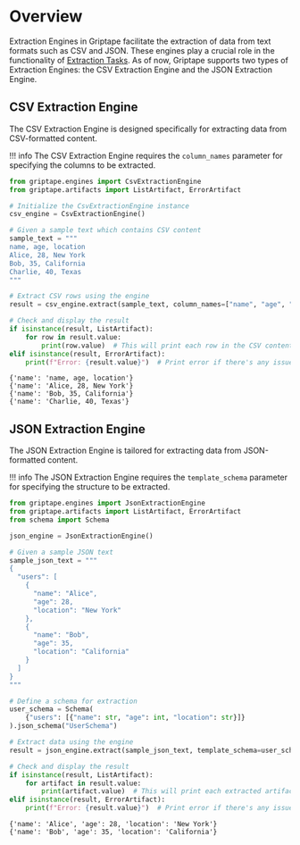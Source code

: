 # Overview 
Extraction Engines in Griptape facilitate the extraction of data from text formats such as CSV and JSON.
These engines play a crucial role in the functionality of [Extraction Tasks](../../griptape-framework/structures/tasks.md).
As of now, Griptape supports two types of Extraction Engines: the CSV Extraction Engine and the JSON Extraction Engine.

## CSV Extraction Engine

The CSV Extraction Engine is designed specifically for extracting data from CSV-formatted content.

!!! info
  The CSV Extraction Engine requires the `column_names` parameter for specifying the columns to be extracted.

```python
from griptape.engines import CsvExtractionEngine
from griptape.artifacts import ListArtifact, ErrorArtifact

# Initialize the CsvExtractionEngine instance
csv_engine = CsvExtractionEngine()

# Given a sample text which contains CSV content
sample_text = """
name, age, location
Alice, 28, New York
Bob, 35, California
Charlie, 40, Texas
"""

# Extract CSV rows using the engine
result = csv_engine.extract(sample_text, column_names=["name", "age", "location"])

# Check and display the result
if isinstance(result, ListArtifact):
    for row in result.value:
        print(row.value)  # This will print each row in the CSV content
elif isinstance(result, ErrorArtifact):
    print(f"Error: {result.value}")  # Print error if there's any issue in extraction
```
```
{'name': 'name, age, location'}
{'name': 'Alice, 28, New York'}
{'name': 'Bob, 35, California'}
{'name': 'Charlie, 40, Texas'}
```

## JSON Extraction Engine

The JSON Extraction Engine is tailored for extracting data from JSON-formatted content. 

!!! info
  The JSON Extraction Engine requires the `template_schema` parameter for specifying the structure to be extracted.

```python
from griptape.engines import JsonExtractionEngine
from griptape.artifacts import ListArtifact, ErrorArtifact
from schema import Schema

json_engine = JsonExtractionEngine()

# Given a sample JSON text
sample_json_text = """
{
  "users": [
    {
      "name": "Alice",
      "age": 28,
      "location": "New York"
    },
    {
      "name": "Bob",
      "age": 35,
      "location": "California"
    }
  ]
}
"""

# Define a schema for extraction
user_schema = Schema(
    {"users": [{"name": str, "age": int, "location": str}]}
).json_schema("UserSchema")

# Extract data using the engine
result = json_engine.extract(sample_json_text, template_schema=user_schema)

# Check and display the result
if isinstance(result, ListArtifact):
    for artifact in result.value:
        print(artifact.value)  # This will print each extracted artifact
elif isinstance(result, ErrorArtifact):
    print(f"Error: {result.value}")  # Print error if there's any issue in extraction
```
```
{'name': 'Alice', 'age': 28, 'location': 'New York'}
{'name': 'Bob', 'age': 35, 'location': 'California'}
```
